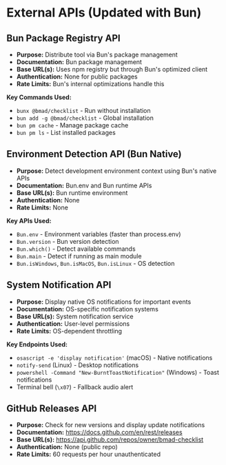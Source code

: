 # External APIs (Updated with Bun)

## Bun Package Registry API

- **Purpose:** Distribute tool via Bun's package management
- **Documentation:** Bun package management
- **Base URL(s):** Uses npm registry but through Bun's optimized client
- **Authentication:** None for public packages
- **Rate Limits:** Bun's internal optimizations handle this

**Key Commands Used:**

- `bunx @bmad/checklist` - Run without installation
- `bun add -g @bmad/checklist` - Global installation
- `bun pm cache` - Manage package cache
- `bun pm ls` - List installed packages

## Environment Detection API (Bun Native)

- **Purpose:** Detect development environment context using Bun's native APIs
- **Documentation:** Bun.env and Bun runtime APIs
- **Base URL(s):** Bun runtime environment
- **Authentication:** None
- **Rate Limits:** None

**Key APIs Used:**

- `Bun.env` - Environment variables (faster than process.env)
- `Bun.version` - Bun version detection
- `Bun.which()` - Detect available commands
- `Bun.main` - Detect if running as main module
- `Bun.isWindows`, `Bun.isMacOS`, `Bun.isLinux` - OS detection

## System Notification API

- **Purpose:** Display native OS notifications for important events
- **Documentation:** OS-specific notification systems
- **Base URL(s):** System notification service
- **Authentication:** User-level permissions
- **Rate Limits:** OS-dependent throttling

**Key Endpoints Used:**

- `osascript -e 'display notification'` (macOS) - Native notifications
- `notify-send` (Linux) - Desktop notifications
- `powershell -Command "New-BurntToastNotification"` (Windows) - Toast notifications
- Terminal bell (`\x07`) - Fallback audio alert

## GitHub Releases API

- **Purpose:** Check for new versions and display update notifications
- **Documentation:** https://docs.github.com/en/rest/releases
- **Base URL(s):** https://api.github.com/repos/owner/bmad-checklist
- **Authentication:** None (public repo)
- **Rate Limits:** 60 requests per hour unauthenticated

